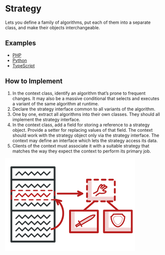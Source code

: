 # Strategy

Lets you define a fam­i­ly of algorithms, put each of them into a sep­a­rate class, and make their objects inter­change­able.

## Examples

* [PHP](php)
* [Python](python)
* [TypeScript](typescript)

## How to Implement

1. In the con­text class, identify an algorithm that’s prone to frequent changes. It may also be a massive conditional that selects and exe­cutes a variant of the same algorithm at runtime.
2. Declare the strategy inter­face com­mon to all variants of the algorithm.
3. One by one, extract all algorithms into their own class­es. They should all implement the strategy interface.
4. In the con­text class, add a field for stor­ing a reference to a strategy object. Pro­vide a set­ter for replacing val­ues of that field. The con­text should work with the strategy object only via the strategy inter­face. The con­text may define an inter­face which lets the strategy access its data.
5. Clients of the con­text must associate it with a suit­able strategy that match­es the way they expect the con­text to per­form its pri­ma­ry job.

![Strategy](/images/strategy.png)
